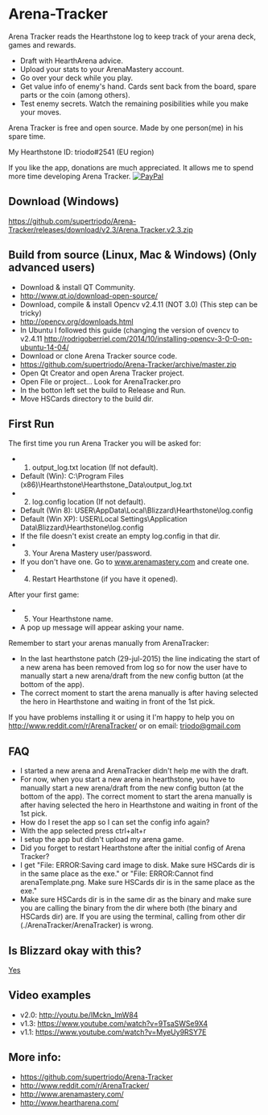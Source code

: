 # Arena-Tracker
Arena Tracker reads the Hearthstone log to keep track of your arena deck, games and rewards.
* Draft with HearthArena advice.
* Upload your stats to your ArenaMastery account.
* Go over your deck while you play.
* Get value info of enemy's hand. Cards sent back from the board, spare parts or the coin (among others).
* Test enemy secrets. Watch the remaining posibilities while you make your moves.

Arena Tracker is free and open source. Made by one person(me) in his spare time.

My Hearthstone ID: triodo#2541 (EU region)

If you like the app, donations are much appreciated. It allows me to spend more time developing Arena Tracker.
[![PayPal](https://www.paypalobjects.com/en_US/i/btn/btn_donate_SM.gif)](https://www.paypal.com/cgi-bin/webscr?cmd=_donations&business=triodo%40gmail%2ecom&lc=GB&item_name=Arena%20Tracker&currency_code=EUR&bn=PP%2dDonationsBF%3abtn_donate_LG%2egif%3aNonHosted)


## Download (Windows)
https://github.com/supertriodo/Arena-Tracker/releases/download/v2.3/Arena.Tracker.v2.3.zip


## Build from source (Linux, Mac & Windows) (Only advanced users)
* Download & install QT Community.
 * http://www.qt.io/download-open-source/
* Download, compile & install Opencv v2.4.11 (NOT 3.0) (This step can be tricky)
 * http://opencv.org/downloads.html
 * In Ubuntu I followed this guide (changing the version of ovencv to v2.4.11
   http://rodrigoberriel.com/2014/10/installing-opencv-3-0-0-on-ubuntu-14-04/
* Download or clone Arena Tracker source code.
 * https://github.com/supertriodo/Arena-Tracker/archive/master.zip
* Open Qt Creator and open Arena Tracker project.
 * Open File or project... Look for ArenaTracker.pro
* In the botton left set the build to Release and Run.
* Move HSCards directory to the build dir.


## First Run
The first time you run Arena Tracker you will be asked for:

* 1) output_log.txt location (If not default).
 * Default (Win): C:\Program Files (x86)\Hearthstone\Hearthstone_Data\output_log.txt
* 2) log.config location (If not default).
 * Default (Win 8): USER\AppData\Local\Blizzard\Hearthstone\log.config
 * Default (Win XP): USER\Local Settings\Application Data\Blizzard\Hearthstone\log.config
 * If the file doesn't exist create an empty log.config in that dir.
* 3) Your Arena Mastery user/password.
 * If you don't have one. Go to www.arenamastery.com and create one. 
* 4) Restart Hearthstone (if you have it opened).

After your first game:
* 5) Your Hearthstone name.
 * A pop up message will appear asking your name.

Remember to start your arenas manually from ArenaTracker:
* In the last hearthstone patch (29-jul-2015) the line indicating the start of a new arena has been removed from log so for now the user have to manually start a new arena/draft from the new config button (at the bottom of the app).
* The correct moment to start the arena manually is after having selected the hero in Hearthstone and waiting in front of the 1st pick.

If you have problems installing it or using it I'm happy to help you on
http://www.reddit.com/r/ArenaTracker/
or on email: triodo@gmail.com


## FAQ
* I started a new arena and ArenaTracker didn't help me with the draft.
 * For now, when you start a new arena in hearthstone, you have to manually start a new arena/draft from the new config button (at the bottom of the app). The correct moment to start the arena manually is after having selected the hero in Hearthstone and waiting in front of the 1st pick.
* How do I reset the app so I can set the config info again?
 * With the app selected press ctrl+alt+r
* I setup the app but didn't upload my arena game.
 * Did you forget to restart Hearthstone after the initial config of Arena Tracker?
* I get "File: ERROR:Saving card image to disk. Make sure HSCards dir is in the same place as the exe." or "File: ERROR:Cannot find arenaTemplate.png. Make sure HSCards dir is in the same place as the exe."
 * Make sure HSCards dir is in the same dir as the binary and make sure you are calling the binary from the dir where both (the binary and HSCards dir) are. If you are using the terminal, calling from other dir (./ArenaTracker/ArenaTracker) is wrong.


## Is Blizzard okay with this?
[Yes](https://twitter.com/bdbrode/status/511151446038179840)  


## Video examples
* v2.0: http://youtu.be/IMckn_lmW84
* v1.3: https://www.youtube.com/watch?v=9TsaSWSe9X4
* v1.1: https://www.youtube.com/watch?v=MyeUy9RSY7E


## More info:
* https://github.com/supertriodo/Arena-Tracker
* http://www.reddit.com/r/ArenaTracker/
* http://www.arenamastery.com/
* http://www.heartharena.com/
